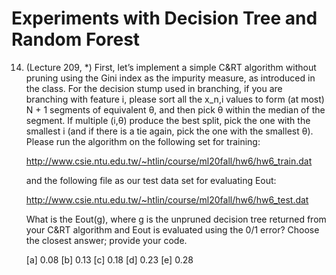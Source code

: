 # Experiments with Decision Tree and Random Forest

14. (Lecture 209, *) First, let’s implement a simple C&RT algorithm without pruning using the Gini index as the impurity measure, as introduced in the class. For the decision stump used in branching, if you are branching with feature i, please sort all the x_n,i values to form (at most) N + 1 segments of equivalent θ, and then pick θ within the median of the segment. If multiple (i,θ) produce the best split, pick the one with the smallest i (and if there is a tie again, pick the one with the smallest θ).
Please run the algorithm on the following set for training:

    http://www.csie.ntu.edu.tw/~htlin/course/ml20fall/hw6/hw6_train.dat

    and the following file as our test data set for evaluating Eout:

    http://www.csie.ntu.edu.tw/~htlin/course/ml20fall/hw6/hw6_test.dat
               
    What is the Eout(g), where g is the unpruned decision tree returned from your C&RT algorithm and Eout is evaluated using the 0/1 error? Choose the closest    answer;   provide your code.

    [a] 0.08 [b] 0.13 [c] 0.18 [d] 0.23 [e] 0.28
